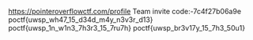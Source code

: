 https://pointeroverflowctf.com/profile
Team invite code:-7c4f27b06a9e
poctf{uwsp_wh47_15_d34d_m4y_n3v3r_d13}
poctf{uwsp_1n_w1n3_7h3r3_15_7ru7h}
poctf{uwsp_br3v17y_15_7h3_50u1}
